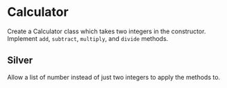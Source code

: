 # Calculator

Create a Calculator class which takes two integers in the constructor. Implement `add`, `subtract`, `multiply`, and `divide` methods.

Silver
------
Allow a list of number instead of just two integers to apply the methods to.
